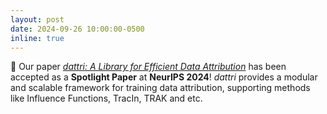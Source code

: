 ```yaml
---
layout: post
date: 2024-09-26 10:00:00-0500
inline: true
---
```


🌟 Our paper [*dattri: A Library for Efficient Data Attribution*](https://github.com/TRAIS-Lab/dattri?tab=readme-ov-file) has been accepted as a **Spotlight Paper** at **NeurIPS 2024**! *dattri* provides a modular and scalable framework for training data attribution, supporting methods like Influence Functions, TracIn, TRAK and etc.
